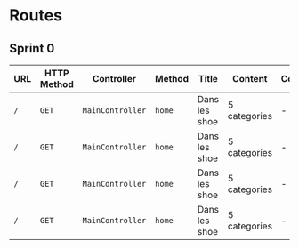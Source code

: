 # Routes

## Sprint 0

| URL | HTTP Method | Controller | Method | Title | Content | Comment |
|--|--|--|--|--|--|--|
| `/` | `GET` | `MainController` | `home` | Dans les shoe | 5 categories | - |
| `/` | `GET` | `MainController` | `home` | Dans les shoe | 5 categories | - |
| `/` | `GET` | `MainController` | `home` | Dans les shoe | 5 categories | - |
| `/` | `GET` | `MainController` | `home` | Dans les shoe | 5 categories | - |

